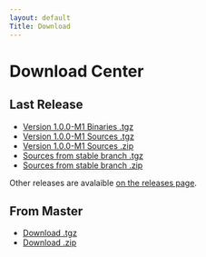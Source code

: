 ```yaml
---
layout: default
Title: Download
---
```


Download Center
===============

Last Release
------------

 - [Version 1.0.0-M1 Binaries .tgz](https://github.com/gnieh/bluelatex/releases/download/v1.0.0-M1/bluelatex-1.0.0-M1.tgz)
 - [Version 1.0.0-M1 Sources .tgz](https://github.com/gnieh/bluelatex/archive/v1.0.0-M1.tgz)
 - [Version 1.0.0-M1 Sources .zip](https://github.com/gnieh/bluelatex/archive/v1.0.0-M1.zip)
 - [Sources from stable branch .tgz](https://github.com/gnieh/bluelatex/tarball/stable)
 - [Sources from stable branch .zip](https://github.com/gnieh/bluelatex/zipball/stable)

Other releases are avalaible [on the releases page](https://github.com/gnieh/bluelatex/releases/).

From Master
-----------

 - [Download .tgz](https://github.com/gnieh/bluelatex/tarball/master)
 - [Download .zip](https://github.com/gnieh/bluelatex/zipball/master)

